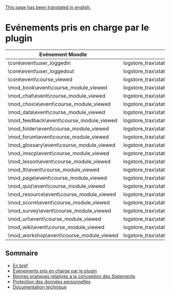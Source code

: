 [This page has been translated in english.](../en/events.md)

# Evénements pris en charge par le plugin

Evénement Moodle | Classe Trax Logs | Exemple
--- | --- | ---
\core\event\user_loggedin | logstore_trax\statements\core\UserLoggedin | [JSON](../statements/core-user-loggedin.md)
\core\event\user_loggedout | logstore_trax\statements\core\UserLoggedout | [JSON](../statements/core-user-loggedout.md)
\core\event\course_viewed | logstore_trax\statements\core\CourseViewed | [JSON](../statements/core-course-viewed.md)
\mod_book\event\course_module_viewed | logstore_trax\statements\core\CourseModuleViewed | [JSON](../statements/core-course-module-viewed.md)
\mod_chat\event\course_module_viewed | logstore_trax\statements\core\CourseModuleViewed | ^
\mod_choice\event\course_module_viewed | logstore_trax\statements\core\CourseModuleViewed | ^
\mod_data\event\course_module_viewed | logstore_trax\statements\core\CourseModuleViewed | ^
\mod_feedback\event\course_module_viewed | logstore_trax\statements\core\CourseModuleViewed | ^
\mod_folder\event\course_module_viewed | logstore_trax\statements\core\CourseModuleViewed | ^
\mod_forum\event\course_module_viewed | logstore_trax\statements\core\CourseModuleViewed | ^
\mod_glossary\event\course_module_viewed | logstore_trax\statements\core\CourseModuleViewed | ^
\mod_imscp\event\course_module_viewed | logstore_trax\statements\core\CourseModuleViewed | ^
\mod_lesson\event\course_module_viewed | logstore_trax\statements\core\CourseModuleViewed | ^
\mod_lti\event\course_module_viewed | logstore_trax\statements\core\CourseModuleViewed | ^
\mod_page\event\course_module_viewed | logstore_trax\statements\core\CourseModuleViewed | ^
\mod_quiz\event\course_module_viewed | logstore_trax\statements\core\CourseModuleViewed | ^
\mod_resource\event\course_module_viewed | logstore_trax\statements\core\CourseModuleViewed | ^
\mod_scorm\event\course_module_viewed | logstore_trax\statements\core\CourseModuleViewed | ^
\mod_survey\event\course_module_viewed | logstore_trax\statements\core\CourseModuleViewed | ^
\mod_url\event\course_module_viewed | logstore_trax\statements\core\CourseModuleViewed | ^
\mod_wiki\event\course_module_viewed | logstore_trax\statements\core\CourseModuleViewed | ^
\mod_workshop\event\course_module_viewed | logstore_trax\statements\core\CourseModuleViewed | ^


## Sommaire

* [En bref](README.md)
* [Evénements pris en charge par le plugin](events.md)
* [Bonnes pratiques relatives à la conception des Statements](best-practices.md)
* [Protection des données personnelles](privacy.md)
* [Documentation technique](tech.md)
